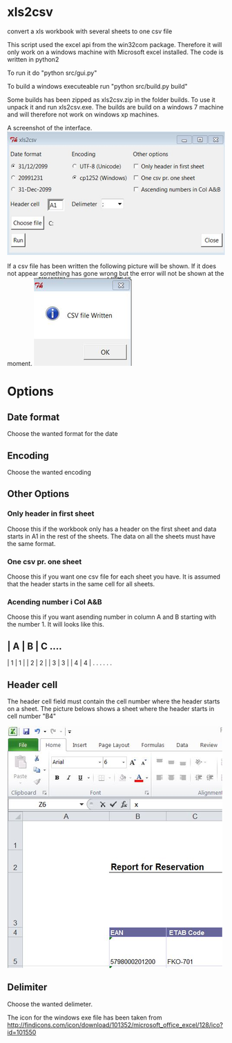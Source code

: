 xls2csv
=======

convert a xls workbook with several sheets to one csv file

This script used the excel api from the win32com package. Therefore it will only work on a windows machine with Microsoft excel installed. The code is written in python2

To run it do "python src/gui.py"

To build a windows executeable run "python src/build.py build"

Some builds has been zipped as xls2csv.zip in the folder builds. To use it unpack it and run xls2csv.exe. The builds are build on a windows 7 machine and will therefore not work on windows xp machines.

A screenshot of the interface.
![Screenshot](pics/scr.jpg "Screenshot")

If a csv file has been written the following picture will be shown. If it does not appear something has gone wrong but the error will not be shown at the moment.
![sucess](pics/sucess.jpg "sucess")

 
# Options

## Date format
Choose the wanted format for the date

## Encoding
Choose the wanted encoding

## Other Options
### Only header in first sheet
Choose this if the workbook only has a header on the first sheet and data starts in A1 in the rest of the sheets. The data on all the sheets must have the same format.

### One csv pr. one sheet
Choose this if you want one csv file for each sheet you have. It is assumed that the header starts in the same cell for all sheets.

### Acending number i Col A&B
Choose this if you want asending number in column A and B starting with the number 1. It will looks like this.

| A | B | C ....
----------------
| 1 | 1 |
| 2 | 2 | 
| 3 | 3 |
| 4 | 4 |
  .   .
  .   .
  .   .

## Header cell

The header cell field must contain the cell number where the header starts on a sheet. The picture belows shows a sheet where the header starts in cell number "B4"

![Header](pics/header.jpg "Header")

## Delimiter 
Choose the wanted delimeter.

The icon for the windows exe file has been taken from
http://findicons.com/icon/download/101352/microsoft_office_excel/128/ico?id=101550
